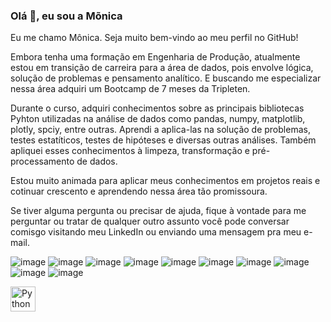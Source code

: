### Olá 👋, eu sou a Mõnica

Eu me chamo Mônica. Seja muito bem-vindo ao meu perfil no GitHub! 

Embora tenha uma formação em Engenharia de Produção, atualmente estou em transição de carreira para a área de dados, pois envolve lógica, solução de problemas e pensamento analítico. E buscando me especializar nessa área adquiri um Bootcamp de 7 meses da Tripleten.

Durante o curso, adquiri conhecimentos sobre as principais bibliotecas Pyhton utilizadas na análise de dados como pandas, numpy, matplotlib, plotly, spciy, entre outras. Aprendi a aplica-las na solução de problemas, testes estatíticos, testes de hipóteses e diversas outras análises. Também apliquei esses conhecimentos à limpeza, transformação e pré-processamento de dados.

Estou muito animada para aplicar meus conhecimentos em projetos reais e cotinuar crescento e aprendendo nessa área tão promissoura.

Se tiver alguma pergunta ou precisar de ajuda, fique à vontade para me perguntar ou tratar de qualquer outro assunto você pode conversar comisgo visitando meu LinkedIn ou enviando uma mensagem pra meu e-mail.

![image](https://github.com/user-attachments/assets/347ce019-2127-4bf2-a33f-71a70bc55526) 
![image](https://github.com/user-attachments/assets/a8172013-6831-41cb-9a8c-b2aaa9d91050)
![image](https://github.com/user-attachments/assets/42293f7b-8791-4b2e-92f5-ddcea5eac08f)
![image](https://github.com/user-attachments/assets/c746ba01-3b08-466c-b4aa-ba39b9c50c03)
![image](https://github.com/user-attachments/assets/4438d3ca-87fd-4943-aaff-b59d22fc73ca)
![image](https://github.com/user-attachments/assets/d764f76d-8f56-4c1e-9e8f-702dcde52047)
![image](https://github.com/user-attachments/assets/b6d1c198-4e77-41d6-8968-a60a71980ecb)
![image](https://github.com/user-attachments/assets/1caebead-3eae-42b0-9077-340874026357)
![image](https://github.com/user-attachments/assets/e1dfee71-15ca-4aba-a7da-b09e481db04c)
![image](https://github.com/user-attachments/assets/3d423250-cd96-4369-8fca-23ca8615ba18)

<img src="https://github.com/tandpfun/skill-icons/blob/main/icons/python/python-original.svg" alt="Python" width="40" height="40" />
